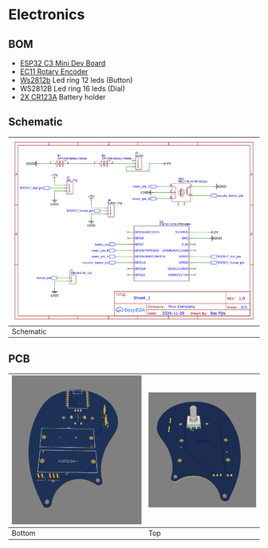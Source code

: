 # Electronics

## BOM

- [ESP32 C3 Mini Dev Board](https://michiel.vanderwulp.be/domotica/Modules/ESP32-C3-SuperMini/)
- [EC11 Rotary Encoder](https://nl.aliexpress.com/item/1005005983134515.html?spm=a2g0o.productlist.main.1.a4cc37c83Cb6cO&algo_pvid=dab1d344-3dae-49fb-ae73-5fa2b2fbe406&algo_exp_id=dab1d344-3dae-49fb-ae73-5fa2b2fbe406-0&pdp_npi=4%40dis%21EUR%212.92%212.92%21%21%213.01%213.01%21%40211b812f17328732251698217e7bb8%2112000035172713577%21sea%21NL%21162207786%21X&curPageLogUid=8pbVyvYOEqu8&utparam-url=scene%3Asearch%7Cquery_from%3A)
- [Ws2812b](https://nl.aliexpress.com/item/1005006982206943.html?spm=a2g0o.productlist.main.1.6183135c8ddOg3&algo_pvid=51850496-99cd-4c2b-9559-2ebbc5af4890&algo_exp_id=51850496-99cd-4c2b-9559-2ebbc5af4890-0&pdp_npi=4%40dis%21EUR%213.90%211.64%21%21%2129.11%2112.23%21%4021038e1e17328733147107209e3c8f%2112000038933416726%21sea%21NL%21162207786%21X&curPageLogUid=TqEXwYRFevqM&utparam-url=scene%3Asearch%7Cquery_from%3A) Led ring 12 leds (Button)
- WS2812B Led ring 16 leds (Dial)
- [2X CR123A](https://nl.aliexpress.com/item/1005005883809271.html?spm=a2g0o.productlist.main.1.96f21881Opzm2b&algo_pvid=6a5a3c47-aefd-421d-b705-70ccebe1c391&algo_exp_id=6a5a3c47-aefd-421d-b705-70ccebe1c391-0&pdp_npi=4%40dis%21EUR%212.49%212.49%21%21%212.57%212.57%21%40211b81a317328743333334675e8be2%2112000034696162305%21sea%21NL%21162207786%21X&curPageLogUid=vR9BmacB3nCR&utparam-url=scene%3Asearch%7Cquery_from%3A) Battery holder


## Schematic

| ![cc_schematic](cc_schematic.png) |
|-|
| Schematic |


## PCB

| ![pcb_bottom](pcb_bottom.png) | ![pcb_top](pcb_top.png)|
|-|-|
| Bottom | Top |


